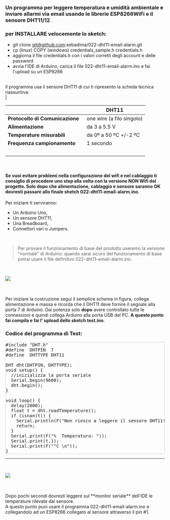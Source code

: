 
### Un programma per leggere temperatura e umidità ambientale e inviare allarmi via email usando le librerie ESP8266WiFi e il sensore DHT11/12

### per INSTALLARE velocemente lo sketch:

* git clone git@github.com:sebadima/022-dht11-email-alarm.git
* cp (linux) COPY (windows) credentials_sample.h credentials.h
* aggiorna il file credentials.h con i valori corretti degli account e delle password
* avvia l'IDE di Arduino, carica il file 022-dht11-email-alarm.ino e fai l'upload su un ESP8266


<br>
Il programma usa il sensore DHT11 di cui ti ripresento la scheda tecnica riassuntiva: 
<br>                                                                        |
<br>





|                            | **DHT11**                                                                                                                                                |
| -------------------------- | -------------------------------------------------------------------------------------------------------------------------------------------------------- |
| **Protocollo di Comunicazione** &nbsp;|  one wire (a filo singolo)                                                                                                                                                 |
| **Alimentazione**     | da 3 a 5.5 V                                                                                                                                               |
| **Temperature misurabili**      | da 0º a 50 ºC +/-2 ºC                                                                                                                                       |
| **Frequenza campionamento**        | 1 secondo                                                                                                                                                 |
<br>                                                                        |
<br>

#### Se vuoi evitare problemi nella configurazione del wifi e nel cablaggio ti consiglio di procedere uno step alla volta con la versione NON Wifi del progetto. Solo dopo che alimentazione, cablaggio e sensore saranno OK  dovresti passare  allo finale shetch 022-dht11-email-alarm.ino. 

Per iniziare ti serviranno:

- Un Arduino Uno,
- Un sensore DHT11,
- Una Breadboard,
- Connettori vari o Jumpers.

<br>

> Per provare il funzionamento di base del prodotto useremo la versione "normale" di Arduino: quando sarai sicuro del funzionamento di base potrai usare il file definitivo 022-dht11-email-alarm.ino. 

<br>

![](https://res.cloudinary.com/sebadima/image/upload/v1591736591/001/DHT22_20Design_bb_dfydiv.jpg)

<br><br>
Per iniziare la costruzione segui il semplice schema in figura, collega alimentazione e massa e ricorda che il DHT11 deve fornire il segnale alla porta 7 di Arduino. Dai potenza solo **dopo** avere controllato tutte le connessioni e quindi collega Arduino alla porta USB del PC. 
**A questo punto fai compila e fai l' upload dello sketch test.ino**.



### Codice del programma di Test:

<pre  class="prettyprint linenums" style="border:1px solid #d6d4d4;" >
#include "DHT.h"
#define  DHTPIN  7
#define  DHTTYPE DHT11   

DHT dht(DHTPIN, DHTTYPE);
void setup() {
  //inizializza la porta seriale
  Serial.begin(9600);
  dht.begin();
}

void loop() {
  delay(2000);
  float t = dht.readTemperature();
  if (isnan(t)) {
    Serial.println(F("Non riesco a leggere il sensore DHT11!"));
    return;
  }
  Serial.print(F("%  Temperatura: "));
  Serial.print(t,1);
  Serial.print(F("°C \n"));
}
</pre>


---

</br>

![](https://res.cloudinary.com/sebadima/image/upload/v1591976320/001/image_uak2rx.png)

</br>


<br> 
Dopo pochi secondi dovresti leggere sul **monitor seriale** dell'IDE le temperature rilevate dal sensore. 
<br> 
A questo punto puoi usare il programma 022-dht11-email-alarm.ino e collegandolo ad un ESP8266 collegato al sensore attraverso il pin #1.
</br>

